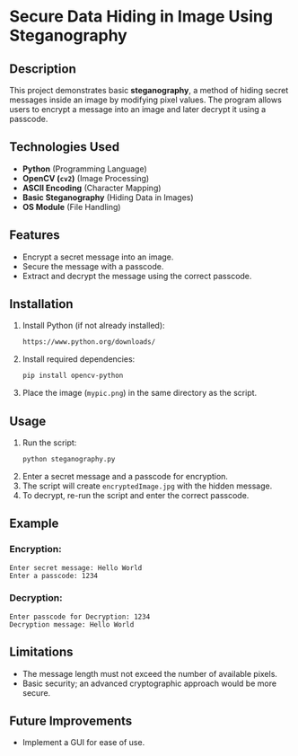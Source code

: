 # Secure Data Hiding in Image Using Steganography

## Description
This project demonstrates basic **steganography**, a method of hiding secret messages inside an image by modifying pixel values. The program allows users to encrypt a message into an image and later decrypt it using a passcode.

## Technologies Used
- **Python** (Programming Language)
- **OpenCV (`cv2`)** (Image Processing)
- **ASCII Encoding** (Character Mapping)
- **Basic Steganography** (Hiding Data in Images)
- **OS Module** (File Handling)

## Features
- Encrypt a secret message into an image.
- Secure the message with a passcode.
- Extract and decrypt the message using the correct passcode.

## Installation
1. Install Python (if not already installed):
   ```sh
   https://www.python.org/downloads/
   ```
2. Install required dependencies:
   ```sh
   pip install opencv-python
   ```
3. Place the image (`mypic.png`) in the same directory as the script.

## Usage
1. Run the script:
   ```sh
   python steganography.py
   ```
2. Enter a secret message and a passcode for encryption.
3. The script will create `encryptedImage.jpg` with the hidden message.
4. To decrypt, re-run the script and enter the correct passcode.

## Example
### Encryption:
```
Enter secret message: Hello World
Enter a passcode: 1234
```
### Decryption:
```
Enter passcode for Decryption: 1234
Decryption message: Hello World
```

## Limitations
- The message length must not exceed the number of available pixels.
- Basic security; an advanced cryptographic approach would be more secure.

## Future Improvements
- Implement a GUI for ease of use.



